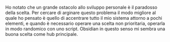 Ho notato che un grande ostacolo allo sviluppo personale è il paradosso della scelta.
Per cercare di arginare questo problema il modo migliore al quale ho pensato è quello di accentrare tutto il mio sistema attorno a pochi elementi, e quando è necessario operare una scelta non prioritaria, operarla in modo randomico con uno script.
Obsidian in questo senso mi sembra una buona scelta come hub principale.